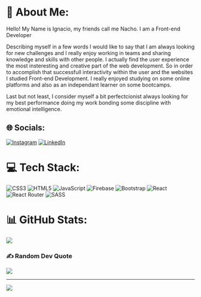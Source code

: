 # 💫 About Me:
Hello! My Name is Ignacio, my friends call me Nacho. 
I am a Front-end Developer

Describing myself in a few words I would like to say that I am always looking for new challenges and I really enjoy working in teams and sharing knowledge and skills with other people.
I actually find the user experience the most insteresting and creative part of the web development. So in order to accomplish that successfull interactivity within the user and the websites I studied Front-end Development.
I really enjoyed studying on some online platforms and also as an independant learner on some bootcamps.

Last but not least, I consider myself a bit perfectcionist always looking for my best performance doing my work bonding some discipline with emotional intelligence.


## 🌐 Socials:
[![Instagram](https://img.shields.io/badge/Instagram-%23E4405F.svg?logo=Instagram&logoColor=white)](https://instagram.com/IgnacioFreitas2) [![LinkedIn](https://img.shields.io/badge/LinkedIn-%230077B5.svg?logo=linkedin&logoColor=white)](https://linkedin.com/in/ignacio-freitas-) 

# 💻 Tech Stack:
![CSS3](https://img.shields.io/badge/css3-%231572B6.svg?style=for-the-badge&logo=css3&logoColor=white) ![HTML5](https://img.shields.io/badge/html5-%23E34F26.svg?style=for-the-badge&logo=html5&logoColor=white) ![JavaScript](https://img.shields.io/badge/javascript-%23323330.svg?style=for-the-badge&logo=javascript&logoColor=%23F7DF1E) ![Firebase](https://img.shields.io/badge/firebase-%23039BE5.svg?style=for-the-badge&logo=firebase) ![Bootstrap](https://img.shields.io/badge/bootstrap-%23563D7C.svg?style=for-the-badge&logo=bootstrap&logoColor=white) ![React](https://img.shields.io/badge/react-%2320232a.svg?style=for-the-badge&logo=react&logoColor=%2361DAFB) ![React Router](https://img.shields.io/badge/React_Router-CA4245?style=for-the-badge&logo=react-router&logoColor=white) ![SASS](https://img.shields.io/badge/SASS-hotpink.svg?style=for-the-badge&logo=SASS&logoColor=white)
# 📊 GitHub Stats:

![](https://github-readme-streak-stats.herokuapp.com/?user=ignaciofreitas&theme=dark&hide_border=false)<br/>

### ✍️ Random Dev Quote
![](https://quotes-github-readme.vercel.app/api?type=horizontal&theme=radical)

---
[![](https://visitcount.itsvg.in/api?id=ignaciofreitas&icon=0&color=0)](https://visitcount.itsvg.in)

<!-- Proudly created with GPRM ( https://gprm.itsvg.in ) -->
